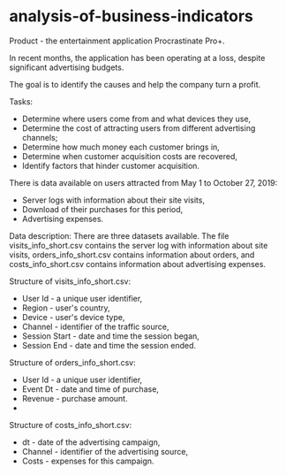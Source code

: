 # analysis-of-business-indicators
Product - the entertainment application Procrastinate Pro+.

In recent months, the application has been operating at a loss, despite significant advertising budgets.

The goal is to identify the causes and help the company turn a profit.

Tasks:

- Determine where users come from and what devices they use,
- Determine the cost of attracting users from different advertising channels;
- Determine how much money each customer brings in,
- Determine when customer acquisition costs are recovered,
- Identify factors that hinder customer acquisition.

There is data available on users attracted from May 1 to October 27, 2019:
- Server logs with information about their site visits,
- Download of their purchases for this period,
- Advertising expenses.

Data description:
There are three datasets available. The file visits_info_short.csv contains the server log with information about site visits, orders_info_short.csv contains information about orders, and costs_info_short.csv contains information about advertising expenses.

Structure of visits_info_short.csv:

- User Id - a unique user identifier,
- Region - user's country,
- Device - user's device type,
- Channel - identifier of the traffic source,
- Session Start - date and time the session began,
- Session End - date and time the session ended.

Structure of orders_info_short.csv:

- User Id - a unique user identifier,
- Event Dt - date and time of purchase,
- Revenue - purchase amount.
- 
Structure of costs_info_short.csv:

- dt - date of the advertising campaign,
- Channel - identifier of the advertising source,
- Costs - expenses for this campaign.
